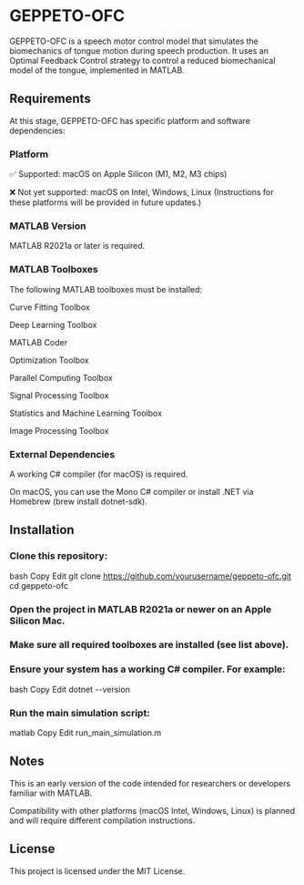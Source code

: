 # GEPPETO-OFC
GEPPETO-OFC is a speech motor control model that simulates the biomechanics of tongue motion during speech production. It uses an Optimal Feedback Control strategy to control a reduced biomechanical model of the tongue, implemented in MATLAB.

## Requirements
At this stage, GEPPETO-OFC has specific platform and software dependencies:

### Platform
✅ Supported: macOS on Apple Silicon (M1, M2, M3 chips)

❌ Not yet supported: macOS on Intel, Windows, Linux
(Instructions for these platforms will be provided in future updates.)

### MATLAB Version
MATLAB R2021a or later is required.

### MATLAB Toolboxes
The following MATLAB toolboxes must be installed:

Curve Fitting Toolbox

Deep Learning Toolbox

MATLAB Coder

Optimization Toolbox

Parallel Computing Toolbox

Signal Processing Toolbox

Statistics and Machine Learning Toolbox

Image Processing Toolbox

### External Dependencies
A working C# compiler (for macOS) is required.

On macOS, you can use the Mono C# compiler or install .NET via Homebrew (brew install dotnet-sdk).

## Installation
### Clone this repository:

bash
Copy
Edit
git clone https://github.com/yourusername/geppeto-ofc.git
cd geppeto-ofc

### Open the project in MATLAB R2021a or newer on an Apple Silicon Mac.

### Make sure all required toolboxes are installed (see list above).

### Ensure your system has a working C# compiler. For example:

bash
Copy
Edit
dotnet --version

### Run the main simulation script:

matlab
Copy
Edit
run_main_simulation.m

## Notes
This is an early version of the code intended for researchers or developers familiar with MATLAB.

Compatibility with other platforms (macOS Intel, Windows, Linux) is planned and will require different compilation instructions.

## License
This project is licensed under the MIT License.
